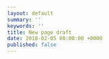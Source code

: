 ```yaml
---
layout: default
summary: ''
keywords: ''
title: New page draft
date: 2018-02-05 00:00:00 +0000
published: false
---
```

